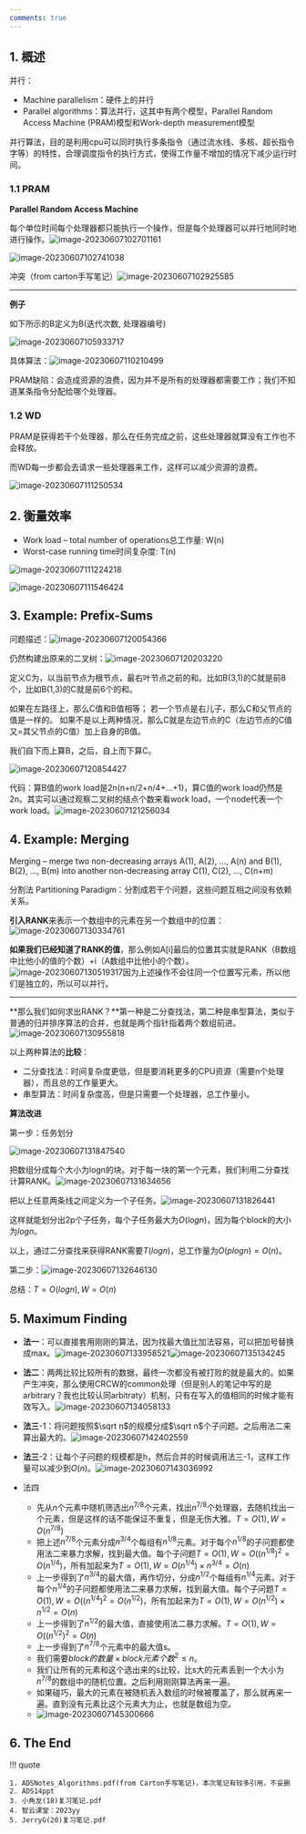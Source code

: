 ```yaml
---
comments: true
---
```

## 1. 概述

并行：

- Machine parallelism：硬件上的并行
- Parallel algorithms：算法并行，这其中有两个模型，Parallel Random Access Machine (PRAM)模型和Work-depth measurement模型

并行算法，目的是利用cpu可以同时执行多条指令（通过流水线、多核、超长指令字等）的特性，合理调度指令的执行方式，使得工作量不增加的情况下减少运行时间。

### 1.1 PRAM 
**Parallel Random Access Machine**

每个单位时间每个处理器都只能执行一个操作，但是每个处理器可以并行地同时地进行操作。![image-20230607102701161](../img/6.7/image-20230607102701161.png)

![image-20230607102741038](../img/6.7/image-20230607102741038.png)

冲突（from carton手写笔记）![image-20230607102925585](../img/6.7/image-20230607102925585.png)

---

**例子**

如下所示的B定义为B(迭代次数, 处理器编号)

![image-20230607105933717](../img/6.7/image-20230607105933717.png)

具体算法：![image-20230607110210499](../img/6.7/image-20230607110210499.png)

PRAM缺陷：会造成资源的浪费，因为并不是所有的处理器都需要工作；我们不知道某条指令分配给哪个处理器。

### 1.2 WD

PRAM是获得若干个处理器，那么在任务完成之前，这些处理器就算没有工作也不会释放。

而WD每一步都会去请求一些处理器来工作，这样可以减少资源的浪费。

![image-20230607111250534](../img/6.7/image-20230607111250534.png)

## 2. 衡量效率

- Work load – total number of operations总工作量: W(n)
- Worst-case running time时间复杂度: T(n)

![image-20230607111224218](../img/6.7/image-20230607111224218.png)

![image-20230607111546424](../img/6.7/image-20230607111546424.png)

## 3. Example: Prefix-Sums

问题描述：![image-20230607120054366](../img/6.7/image-20230607120054366.png)

仍然构建出原来的二叉树：![image-20230607120203220](../img/6.7/image-20230607120203220.png)

定义C为，以当前节点为根节点，最右叶节点之前的和。比如B(3,1)的C就是前8个，比如B(1,3)的C就是前6个的和。

如果在左路径上，那么C值和B值相等；
若一个节点是右儿子，那么C和父节点的值是一样的。
如果不是以上两种情况，那么C就是左边节点的C（左边节点的C值又=其父节点的C值）加上自身的B值。

我们自下而上算B，之后，自上而下算C。

![image-20230607120854427](../img/6.7/image-20230607120854427.png)

代码：算B值的work load是2n(n+n/2+n/4+…+1)，算C值的work load仍然是2n。其实可以通过观察二叉树的结点个数来看work load，一个node代表一个work load。![image-20230607121256034](../img/6.7/image-20230607121256034.png)

## 4. Example: Merging

Merging – merge two non-decreasing arrays A(1), A(2), …, A(n) and B(1), B(2), …, B(m) into another non-decreasing array C(1), C(2), …, C(n+m) 

分割法 Partitioning Paradigm：分割成若干个问题，这些问题互相之间没有依赖关系。

**引入RANK**来表示一个数组中的元素在另一个数组中的位置：![image-20230607130334761](../img/6.7/image-20230607130334761.png)

**如果我们已经知道了RANK的值**，那么例如A[i]最后的位置其实就是RANK（B数组中比他小的值的个数）+i（A数组中比他小的个数）。![image-20230607130519317](../img/6.7/image-20230607130519317.png)因为上述操作不会往同一个位置写元素，所以他们是独立的，所以可以并行。

---

**那么我们如何求出RANK？**第一种是二分查找法，第二种是串型算法，类似于普通的归并排序算法的合并，也就是两个指针指着两个数组前进。![image-20230607130955818](../img/6.7/image-20230607130955818.png)

以上两种算法的**比较**：

- 二分查找法：时间复杂度更低，但是要消耗更多的CPU资源（需要n个处理器），而且总的工作量更大。
- 串型算法：时间复杂度高，但是只需要一个处理器，总工作量小。

**算法改进**

第一步：任务划分

![image-20230607131847540](../img/6.7/image-20230607131847540.png)

把数组分成每个大小为logn的块。对于每一块的第一个元素，我们利用二分查找计算RANK。![image-20230607131634656](../img/6.7/image-20230607131634656.png)

把以上任意两条线之间定义为一个子任务。![image-20230607131826441](../img/6.7/image-20230607131826441.png)

这样就能划分出2p个子任务，每个子任务最大为$O(logn)$，因为每个block的大小为$logn$。

以上，通过二分查找来获得RANK需要$T(logn)$，总工作量为$O(plogn)=O(n)$。

第二步：![image-20230607132646130](../img/6.7/image-20230607132646130.png)

总结：$T=O(logn), W=O(n)$

## 5. Maximum Finding

- **法一**：可以直接套用刚刚的算法，因为找最大值比加法容易，可以把加号替换成max。![image-20230607133958521](../img/6.7/image-20230607133958521.png)![image-20230607135134245](../img/6.7/image-20230607135134245.png)

- **法二**：两两比较比较所有的数据，最终一次都没有被打败的就是最大的。如果产生冲突，那么使用CRCW的common处理（但是别人的笔记中写的是arbitrary？我也比较认同arbitraty）机制，只有在写入的值相同的时候才能有效写入。![image-20230607134058133](../img/6.7/image-20230607134058133.png)

- **法三**-1：将问题按照$\sqrt n$的规模分成$\sqrt n$个子问题。之后用法二来算出最大的。![image-20230607142402559](../img/6.7/image-20230607142402559.png)
- **法三**-2：让每个子问题的规模都是h，然后合并的时候调用法三-1，这样工作量可以减少到$O(n)$。![image-20230607143036992](../img/6.7/image-20230607143036992.png)

- 法四
  - 先从$n$个元素中随机筛选出$n^{7/8}$个元素，找出$n^{7/8}$个处理器，去随机找出一个元素，但是这样的话不能保证不重复，但是无伤大雅。$T=O(1), W=O(n^{7/8})$
  - 把上述$n^{7/8}$个元素分成$n^{3/4}$个每组有$n^{1/8}$元素。对于每个$n^{1/8}$的子问题都使用法二来暴力求解，找到最大值。每个子问题$T=O(1), W=O((n^{1/8})^2 = O(n^{1/4})$，所有加起来为$T=O(1), W=O(n^{1/4}) \times n^{3/4}=O(n)$
  - 上一步得到了$n^{3/4}$的最大值，再作切分，分成$n^{1/2}$个每组有$n^{1/4}$元素。对于每个$n^{1/4}$的子问题都使用法二来暴力求解，找到最大值。每个子问题$T=O(1), W=O((n^{1/4})^2 = O(n^{1/2})$，所有加起来为$T=O(1), W=O(n^{1/2}) \times n^{1/2}=O(n)$
  - 上一步得到了$n^{1/2}$的最大值，直接使用法二暴力求解。$T=O(1), W=O((n^{1/2})^2 = O(n)$
  - 上一步得到了$n^{7/8}$个元素中的最大值s。
  - 我们需要$block的数量\times block元素个数^{2} \le n$。
  - 我们让所有的元素和这个选出来的s比较，比s大的元素丢到一个大小为$n^{7/8}$的数组中的随机位置。之后利用刚刚算法再来一遍。
  - 如果碰巧，最大的元素在被随机丢入数组的时候被覆盖了，那么就再来一遍。直到没有元素比这个元素大为止，也就是数组为空。
  - ![image-20230607145300666](../img/6.7/image-20230607145300666.png)


## 6. The End

!!! quote

    1. ADSNotes_Algorithms.pdf(from Carton手写笔记)，本次笔记有较多引用，不妥删
    2. ADS14ppt
    3. 小角龙(18)复习笔记.pdf
    4. 智云课堂：2023yy
    5. JerryG(20)复习笔记.pdf

